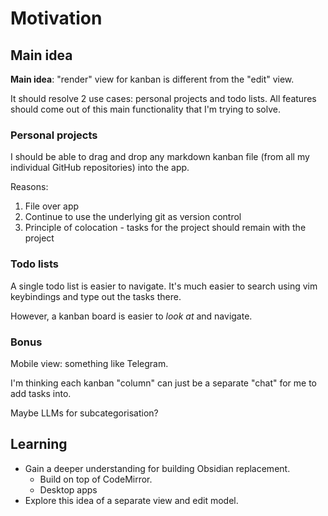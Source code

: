 # Motivation

## Main idea

**Main idea**: "render" view for kanban is different from the "edit" view.

It should resolve 2 use cases: personal projects and todo lists.
All features should come out of this main functionality that I'm trying to solve.

### Personal projects

I should be able to drag and drop any markdown kanban file
(from all my individual GitHub repositories) into the app.

Reasons:

1. File over app
2. Continue to use the underlying git as version control
3. Principle of colocation - tasks for the project should remain with the project

### Todo lists

A single todo list is easier to navigate.
It's much easier to search using vim keybindings and type out the tasks there.

However, a kanban board is easier to *look at* and navigate.

### Bonus

Mobile view: something like Telegram.

I'm thinking each kanban "column" can just be a separate "chat"
for me to add tasks into.

Maybe LLMs for subcategorisation?

## Learning

- Gain a deeper understanding for building Obsidian replacement.
  - Build on top of CodeMirror.
  - Desktop apps
- Explore this idea of a separate view and edit model.
